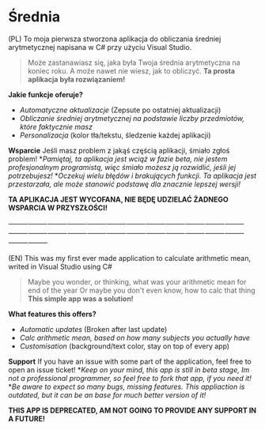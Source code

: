 # Średnia

(PL)
To moja pierwsza stworzona aplikacja do obliczania średniej arytmetycznej napisana w C# przy użyciu Visual Studio.
> Może zastanawiasz się, jaka była Twoja średnia arytmetyczna na koniec roku.
> A może nawet nie wiesz, jak to obliczyć.
**Ta prosta aplikacja była rozwiązaniem!**


**Jakie funkcje oferuje?**
- *Automatyczne aktualizacje* (Zepsute po ostatniej aktualizacji)
- *Obliczanie średniej arytmetycznej na podstawie liczby przedmiotów, które faktycznie masz*
- *Personalizacja* (kolor tła/tekstu, śledzenie każdej aplikacji)


**Wsparcie**
Jeśli masz problem z jakąś częścią aplikacji, śmiało zgłoś problem!
**Pamiętaj, ta aplikacja jest wciąż w fazie beta, nie jestem profesjonalnym programistą, więc śmiało możesz ją rozwidlić, jeśli jej potrzebujesz!*
**Oczekuj wielu błędów i brakujących funkcji. Ta aplikacja jest przestarzała, ale może stanowić podstawę dla znacznie lepszej wersji!*

**TA APLIKACJA JEST WYCOFANA, NIE BĘDĘ UDZIELAĆ ŻADNEGO WSPARCIA W PRZYSZŁOŚCI!**

⸻⸻⸻⸻⸻⸻⸻⸻⸻⸻⸻⸻⸻⸻⸻⸻⸻⸻⸻⸻⸻⸻⸻⸻⸻⸻

(EN)
This was my first ever made application to calculate arithmetic mean, writed in Visual Studio using C#
> Maybe you wonder, or thinking, what was your arithmetic mean for end of the year
> Or maybe you don't even know, how to calc that thing
**This simple app was a solution!**


**What features this offers?**
- *Automatic updates* (Broken after last update)
- *Calc arithmetic mean, based on how many subjects you actually have*
- *Customisation* (background/text color, stay on top of every app)


**Support**
If you have an issue with some part of the application, feel free to open an issue ticket!
**Keep on your mind, this app is still in beta stage, Im not a professional programmer, so feel free to fork that app, if you need it!*
**Be aware to expect so many bugs, missing features. This appliaction is outdated, but it can be an base for much better version of it!*

**THIS APP IS DEPRECATED, AM NOT GOING TO PROVIDE ANY SUPPORT IN A FUTURE!**

